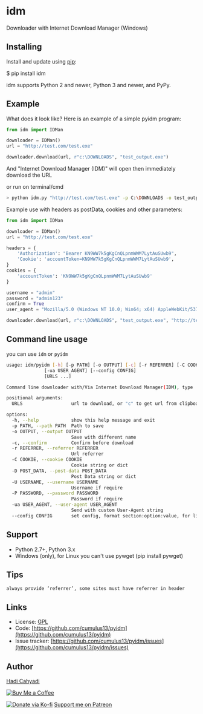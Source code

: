 

# idm

Downloader with Internet Download Manager (Windows)

## Installing

Install and update using [pip](https://pip.pypa.io/en/stable/quickstart/):

$ pip install idm

idm supports Python 2 and newer, Python 3 and newer, and PyPy.

## Example

What does it look like? Here is an example of a simple pyidm program:

```python
from idm import IDMan

downloader = IDMan()
url = "http://test.com/test.exe"

downloader.download(url, r"c:\DOWNLOADS", "test_output.exe")
```

And "Internet Download Manager (IDM)" will open then immediately download the URL

or run on terminal/cmd

```bash
> python idm.py "http://test.com/test.exe" -p C:\DOWNLOADS -o test_output.exe -c -ua "Mozilla/5.0 (Windows NT 10.0; Win64; x64) AppleWebKit/537.36 (KHTML, like Gecko) Chrome/67.0.3396.99 Safari/537.36" -r "http://test.com/test.exe" -U admin -P admin123 -D "Authorization=Bearer KN9WW7k5gKgCnQLpnmWWM7LytAuSUwb9\nCookie=accountToken=KN9WW7k5gKgCnQLpnmWWM7LytAuSUwb9" -C "accountToken=KN9WW7k5gKgCnQLpnmWWM7LytAuSUwb9;"

```

Example use with headers as postData, cookies and other parameters:

```python
from idm import IDMan

downloader = IDMan()
url = "http://test.com/test.exe"

headers = { 
    'Authorization': "Bearer KN9WW7k5gKgCnQLpnmWWM7LytAuSUwb9",
    'Cookie': 'accountToken=KN9WW7k5gKgCnQLpnmWWM7LytAuSUwb9',
}
cookies = {
    'accountToken': 'KN9WW7k5gKgCnQLpnmWWM7LytAuSUwb9'
}

username = "admin"
password = "admin123"
confirm = True
user_agent = "Mozilla/5.0 (Windows NT 10.0; Win64; x64) AppleWebKit/537.36 (KHTML, like Gecko) Chrome/67.0.3396.99 Safari/537.36"

downloader.download(url, r"c:\DOWNLOADS", "test_output.exe", "http://test.com/test.exe", cookie, headers, username, password, confirm, user_agent)
```

## Command line usage
you can use `idm` or `pyidm`
```bash
usage: idm/pyidm [-h] [-p PATH] [-o OUTPUT] [-c] [-r REFERRER] [-C COOKIE] [-D POST_DATA] [-U USERNAME] [-P PASSWORD]
              [-ua USER_AGENT] [--config CONFIG]
              [URLS ...]

Command line downloader with/Via Internet Download Manager(IDM), type 'c' for get url from clipboard

positional arguments:
  URLS                  url to download, or "c" to get url from clipboard

options:
  -h, --help            show this help message and exit
  -p PATH, --path PATH  Path to save
  -o OUTPUT, --output OUTPUT
                        Save with different name
  -c, --confirm         Confirm before download
  -r REFERRER, --referrer REFERRER
                        Url referrer
  -C COOKIE, --cookie COOKIE
                        Cookie string or dict
  -D POST_DATA, --post-data POST_DATA
                        Post Data string or dict
  -U USERNAME, --username USERNAME
                        Username if require
  -P PASSWORD, --password PASSWORD
                        Password if require
  -ua USER_AGENT, --user-agent USER_AGENT
                        Send with custom User-Agent string
  --config CONFIG       set config, format section:option:value, for list valid section/option type "doc"
```
## Support

- Python 2.7+, Python 3.x
- Windows (only), for Linux you can't use pywget (pip install pywget)

## Tips
`always provide ‘referrer’, some sites must have referrer in header`

## Links

- License: [GPL](https://github.com/cumulus13/pyidm/blob/master/LICENSE.rst)
- Code: [https://github.com/cumulus13/pyidm](https://github.com/cumulus13/pyidm)
- Issue tracker: [https://github.com/cumulus13/pyidm/issues](https://github.com/cumulus13/pyidm/issues)

## Author
[Hadi Cahyadi](mailto:cumulus13@gmail.com)

[![Buy Me a Coffee](https://www.buymeacoffee.com/assets/img/custom_images/orange_img.png)](https://www.buymeacoffee.com/cumulus13)

[![Donate via Ko-fi](https://ko-fi.com/img/githubbutton_sm.svg)](https://ko-fi.com/cumulus13)
 [Support me on Patreon](https://www.patreon.com/cumulus13)
